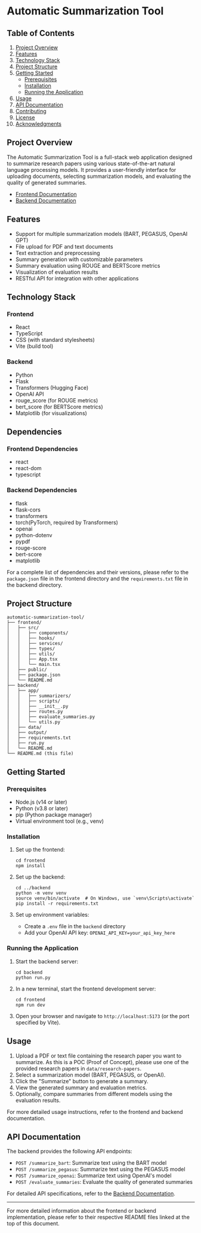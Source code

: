 # Automatic Summarization Tool

## Table of Contents

1. [Project Overview](#project-overview)
2. [Features](#features)
3. [Technology Stack](#technology-stack)
4. [Project Structure](#project-structure)
5. [Getting Started](#getting-started)
   - [Prerequisites](#prerequisites)
   - [Installation](#installation)
   - [Running the Application](#running-the-application)
6. [Usage](#usage)
7. [API Documentation](#api-documentation)
8. [Contributing](#contributing)
9. [License](#license)
10. [Acknowledgments](#acknowledgments)

## Project Overview

The Automatic Summarization Tool is a full-stack web application designed to summarize research papers using various state-of-the-art natural language processing models. It provides a user-friendly interface for uploading documents, selecting summarization models, and evaluating the quality of generated summaries.

- [Frontend Documentation](frontend/README.md)
- [Backend Documentation](backend/README.md)

## Features

- Support for multiple summarization models (BART, PEGASUS, OpenAI GPT)
- File upload for PDF and text documents
- Text extraction and preprocessing
- Summary generation with customizable parameters
- Summary evaluation using ROUGE and BERTScore metrics
- Visualization of evaluation results
- RESTful API for integration with other applications

## Technology Stack

### Frontend
- React
- TypeScript
- CSS (with standard stylesheets)
- Vite (build tool)

### Backend
- Python
- Flask
- Transformers (Hugging Face)
- OpenAI API
- rouge_score (for ROUGE metrics)
- bert_score (for BERTScore metrics)
- Matplotlib (for visualizations)

## Dependencies

### Frontend Dependencies
- react
- react-dom
- typescript

### Backend Dependencies
- flask
- flask-cors
- transformers
- torch(PyTorch, required by Transformers)
- openai
- python-dotenv
- pypdf
- rouge-score
- bert-score
- matplotlib

For a complete list of dependencies and their versions, please refer to the `package.json` file in the frontend directory and the `requirements.txt` file in the backend directory.


## Project Structure

```
automatic-summarization-tool/
├── frontend/
│   ├── src/
│   │   ├── components/
│   │   ├── hooks/
│   │   ├── services/
│   │   ├── types/
│   │   ├── utils/
│   │   ├── App.tsx
│   │   └── main.tsx
│   ├── public/
│   ├── package.json
│   └── README.md
├── backend/
│   ├── app/
│   │   ├── summarizers/
│   │   ├── scripts/
│   │   ├── __init__.py
│   │   ├── routes.py
│   │   ├── evaluate_summaries.py
│   │   └── utils.py
│   ├── data/
│   ├── output/
│   ├── requirements.txt
│   ├── run.py
│   └── README.md
└── README.md (this file)
```

## Getting Started

### Prerequisites

- Node.js (v14 or later)
- Python (v3.8 or later)
- pip (Python package manager)
- Virtual environment tool (e.g., venv)

### Installation

1. Set up the frontend:
   ```
   cd frontend
   npm install
   ```

2. Set up the backend:
   ```
   cd ../backend
   python -m venv venv
   source venv/bin/activate  # On Windows, use `venv\Scripts\activate`
   pip install -r requirements.txt
   ```

3. Set up environment variables:
   - Create a `.env` file in the `backend` directory
   - Add your OpenAI API key: `OPENAI_API_KEY=your_api_key_here`

### Running the Application

1. Start the backend server:
   ```
   cd backend
   python run.py
   ```

2. In a new terminal, start the frontend development server:
   ```
   cd frontend
   npm run dev
   ```

3. Open your browser and navigate to `http://localhost:5173` (or the port specified by Vite).

## Usage

1. Upload a PDF or text file containing the research paper you want to summarize. As this is a POC (Proof of Concept), please use one of the provided research papers in `data/research-papers`.
2. Select a summarization model (BART, PEGASUS, or OpenAI).
3. Click the "Summarize" button to generate a summary.
4. View the generated summary and evaluation metrics.
5. Optionally, compare summaries from different models using the evaluation results.

For more detailed usage instructions, refer to the frontend and backend documentation.

## API Documentation

The backend provides the following API endpoints:

- `POST /summarize_bart`: Summarize text using the BART model
- `POST /summarize_pegasus`: Summarize text using the PEGASUS model
- `POST /summarize_openai`: Summarize text using OpenAI's model
- `POST /evaluate_summaries`: Evaluate the quality of generated summaries

For detailed API specifications, refer to the [Backend Documentation](backend/README.md#api-endpoints).


---

For more detailed information about the frontend or backend implementation, please refer to their respective README files linked at the top of this document.
